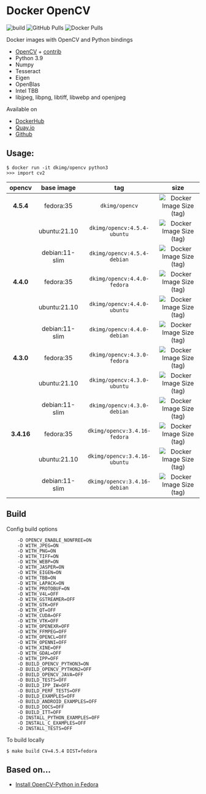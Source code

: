 # Docker OpenCV

![build](https://github.com/dkimg/opencv/actions/workflows/build/badge.svg)
![GitHub Pulls](https://img.shields.io/github/downloads/dkimg/opencv/total)
![Docker Pulls](https://img.shields.io/docker/pulls/dkimg/opencv?style=flat-square)

Docker images with OpenCV and Python bindings

- [OpenCV](https://github.com/opencv/opencv) + [contrib](https://github.com/opencv/opencv_contrib)
- Python 3.9
- Numpy
- Tesseract
- Eigen
- OpenBlas
- Intel TBB
- libjpeg, libpng, libtiff, libwebp and openjpeg

Available on

- [DockerHub](https://hub.docker.com/r/dkimg/opencv)
- [Quay.io](https://quay.io/dkimg/opencv)
- [Github](https://github.com/dkimg/opencv/pkgs/container/opencv)

## Usage:

```
$ docker run -it dkimg/opencv python3
>>> import cv2
```

| opencv | base image | tag | size |
|:---------:|:------:|:-----:|:-----:|
| **4.5.4** | fedora:35 | `dkimg/opencv` | ![Docker Image Size (tag)](https://img.shields.io/docker/image-size/dkimg/opencv/4.5.4-fedora?label=%20&logo=docker&logoColor=white&style=flat-square) |
| | ubuntu:21.10 | `dkimg/opencv:4.5.4-ubuntu` | ![Docker Image Size (tag)](https://img.shields.io/docker/image-size/dkimg/opencv/4.5.4-ubuntu?label=%20&logo=docker&logoColor=white&style=flat-square) |
| | debian:11-slim | `dkimg/opencv:4.5.4-debian` | ![Docker Image Size (tag)](https://img.shields.io/docker/image-size/dkimg/opencv/4.5.4-debian?label=%20&logo=docker&logoColor=white&style=flat-square) |
| **4.4.0** | fedora:35 | `dkimg/opencv:4.4.0-fedora` | ![Docker Image Size (tag)](https://img.shields.io/docker/image-size/dkimg/opencv/4.4.0-fedora?label=%20&logo=docker&logoColor=white&style=flat-square) |
| | ubuntu:21.10 | `dkimg/opencv:4.4.0-ubuntu` | ![Docker Image Size (tag)](https://img.shields.io/docker/image-size/dkimg/opencv/4.4.0-ubuntu?label=%20&logo=docker&logoColor=white&style=flat-square) |
| | debian:11-slim | `dkimg/opencv:4.4.0-debian` | ![Docker Image Size (tag)](https://img.shields.io/docker/image-size/dkimg/opencv/4.4.0-debian?label=%20&logo=docker&logoColor=white&style=flat-square) |
| **4.3.0** | fedora:35 | `dkimg/opencv:4.3.0-fedora` | ![Docker Image Size (tag)](https://img.shields.io/docker/image-size/dkimg/opencv/4.3.0-fedora?label=%20&logo=docker&logoColor=white&style=flat-square) |
| | ubuntu:21.10 | `dkimg/opencv:4.3.0-ubuntu` | ![Docker Image Size (tag)](https://img.shields.io/docker/image-size/dkimg/opencv/4.3.0-ubuntu?label=%20&logo=docker&logoColor=white&style=flat-square) |
| | debian:11-slim | `dkimg/opencv:4.3.0-debian` | ![Docker Image Size (tag)](https://img.shields.io/docker/image-size/dkimg/opencv/4.3.0-debian?label=%20&logo=docker&logoColor=white&style=flat-square) |
| **3.4.16** | fedora:35 | `dkimg/opencv:3.4.16-fedora` | ![Docker Image Size (tag)](https://img.shields.io/docker/image-size/dkimg/opencv/3.4.16-fedora?label=%20&logo=docker&logoColor=white&style=flat-square) |
| | ubuntu:21.10 | `dkimg/opencv:3.4.16-ubuntu` | ![Docker Image Size (tag)](https://img.shields.io/docker/image-size/dkimg/opencv/3.4.16-ubuntu?label=%20&logo=docker&logoColor=white&style=flat-square) |
| | debian:11-slim | `dkimg/opencv:3.4.16-debian` | ![Docker Image Size (tag)](https://img.shields.io/docker/image-size/dkimg/opencv/3.4.16-debian?label=%20&logo=docker&logoColor=white&style=flat-square) |

## Build

Config build options

```
    -D OPENCV_ENABLE_NONFREE=ON
    -D WITH_JPEG=ON
    -D WITH_PNG=ON
    -D WITH_TIFF=ON
    -D WITH_WEBP=ON
    -D WITH_JASPER=ON
    -D WITH_EIGEN=ON
    -D WITH_TBB=ON
    -D WITH_LAPACK=ON
    -D WITH_PROTOBUF=ON
    -D WITH_V4L=OFF
    -D WITH_GSTREAMER=OFF
    -D WITH_GTK=OFF
    -D WITH_QT=OFF
    -D WITH_CUDA=OFF
    -D WITH_VTK=OFF
    -D WITH_OPENEXR=OFF
    -D WITH_FFMPEG=OFF
    -D WITH_OPENCL=OFF
    -D WITH_OPENNI=OFF
    -D WITH_XINE=OFF
    -D WITH_GDAL=OFF
    -D WITH_IPP=OFF
    -D BUILD_OPENCV_PYTHON3=ON
    -D BUILD_OPENCV_PYTHON2=OFF
    -D BUILD_OPENCV_JAVA=OFF
    -D BUILD_TESTS=OFF
    -D BUILD_IPP_IW=OFF
    -D BUILD_PERF_TESTS=OFF
    -D BUILD_EXAMPLES=OFF
    -D BUILD_ANDROID_EXAMPLES=OFF
    -D BUILD_DOCS=OFF
    -D BUILD_ITT=OFF
    -D INSTALL_PYTHON_EXAMPLES=OFF
    -D INSTALL_C_EXAMPLES=OFF
    -D INSTALL_TESTS=OFF
```

To build locally

```
$ make build CV=4.5.4 DIST=fedora
```

## Based on...

- [Install OpenCV-Python in Fedora](https://docs.opencv.org/trunk/dd/dd5/tutorial_py_setup_in_fedora.html)

